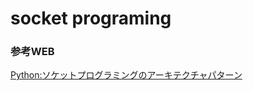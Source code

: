 # socket programing

### 参考WEB
[Python:ソケットプログラミングのアーキテクチャパターン](http://blog.amedama.jp/entry/2017/03/29/080000)

